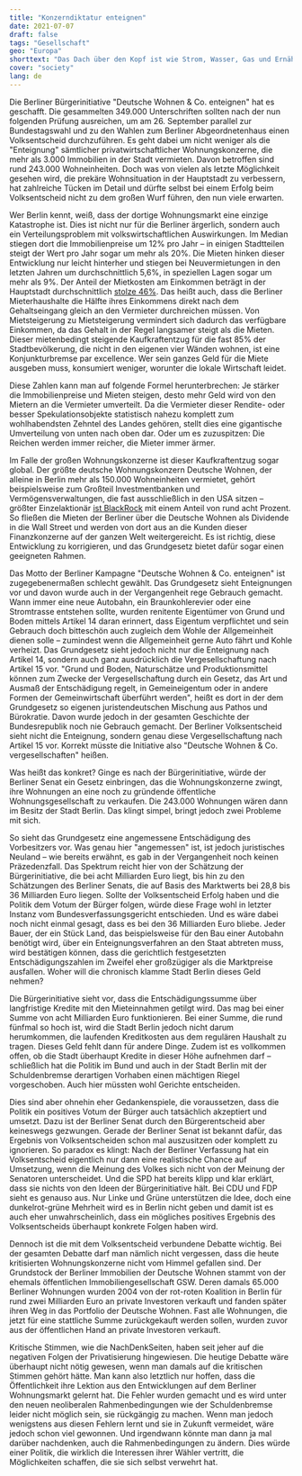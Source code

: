 ```yaml
---
title: "Konzerndiktatur enteignen"
date: 2021-07-07
draft: false
tags: "Gesellschaft"
geo: "Europa"
shorttext: "Das Dach über den Kopf ist wie Strom, Wasser, Gas und Ernährung ein Recht des Menschen und gehört nicht in die Hände von Konzernen."
cover: "society"
lang: de
---
```


Die Berliner Bürgerinitiative "Deutsche Wohnen & Co. enteignen" hat es geschafft. Die gesammelten 349.000 Unterschriften sollten nach der nun folgenden Prüfung ausreichen, um am 26. September parallel zur Bundestagswahl und zu den Wahlen zum Berliner Abgeordnetenhaus einen Volksentscheid durchzuführen. Es geht dabei um nicht weniger als die "Enteignung" sämtlicher privatwirtschaftlicher Wohnungskonzerne, die mehr als 3.000 Immobilien in der Stadt vermieten. Davon betroffen sind rund 243.000 Wohneinheiten. Doch was von vielen als letzte Möglichkeit gesehen wird, die prekäre Wohnsituation in der Hauptstadt zu verbessern, hat zahlreiche Tücken im Detail und dürfte selbst bei einem Erfolg beim Volksentscheid nicht zu dem großen Wurf führen, den nun viele erwarten.

Wer Berlin kennt, weiß, dass der dortige Wohnungsmarkt eine einzige Katastrophe ist. Dies ist nicht nur für die Berliner ärgerlich, sondern auch ein Verteilungsproblem mit volkswirtschaftlichen Auswirkungen. Im Median stiegen dort die Immobilienpreise um 12% pro Jahr – in einigen Stadtteilen steigt der Wert pro Jahr sogar um mehr als 20%. Die Mieten hinken dieser Entwicklung nur leicht hinterher und stiegen bei Neuvermietungen in den letzten Jahren um durchschnittlich 5,6%, in speziellen Lagen sogar um mehr als 9%. Der Anteil der Mietkosten am Einkommen beträgt in der Hauptstadt durchschnittlich [stolze 46%](https://www.tagesspiegel.de/berlin/ansteigende-mietpreise-berliner-geben-46-prozent-des-einkommens-fuer-wohnen-aus/23070316.html "Berliner geben 46 Prozent des Einkommens für Wohnen aus"). Das heißt auch, dass die Berliner Mieterhaushalte die Hälfte ihres Einkommens direkt nach dem Gehaltseingang gleich an den Vermieter durchreichen müssen. Von Mietsteigerung zu Mietsteigerung vermindert sich dadurch das verfügbare Einkommen, da das Gehalt in der Regel langsamer steigt als die Mieten. Dieser mietenbedingt steigende Kaufkraftentzug für die fast 85% der Stadtbevölkerung, die nicht in den eigenen vier Wänden wohnen, ist eine Konjunkturbremse par excellence. Wer sein ganzes Geld für die Miete ausgeben muss, konsumiert weniger, worunter die lokale Wirtschaft leidet.

Diese Zahlen kann man auf folgende Formel herunterbrechen: Je stärker die Immobilienpreise und Mieten steigen, desto mehr Geld wird von den Mietern an die Vermieter umverteilt. Da die Vermieter dieser Rendite- oder besser Spekulationsobjekte statistisch nahezu komplett zum wohlhabendsten Zehntel des Landes gehören, stellt dies eine gigantische Umverteilung von unten nach oben dar. Oder um es zuzuspitzen: Die Reichen werden immer reicher, die Mieter immer ärmer.

Im Falle der großen Wohnungskonzerne ist dieser Kaufkraftentzug sogar global. Der größte deutsche Wohnungskonzern Deutsche Wohnen, der alleine in Berlin mehr als 150.000 Wohneinheiten vermietet, gehört beispielsweise zum Großteil Investmentbanken und Vermögensverwaltungen, die fast ausschließlich in den USA sitzen – größter Einzelaktionär [ist BlackRock](https://ir.deutsche-wohnen.com/websites/dewohnen/German/1400/aktionaersstruktur.html "Aktionärsstruktur") mit einem Anteil von rund acht Prozent. So fließen die Mieten der Berliner über die Deutsche Wohnen als Dividende in die Wall Street und werden von dort aus an die Kunden dieser Finanzkonzerne auf der ganzen Welt weitergereicht. Es ist richtig, diese Entwicklung zu korrigieren, und das Grundgesetz bietet dafür sogar einen geeigneten Rahmen.

Das Motto der Berliner Kampagne "Deutsche Wohnen & Co. enteignen" ist zugegebenermaßen schlecht gewählt. Das Grundgesetz sieht Enteignungen vor und davon wurde auch in der Vergangenheit rege Gebrauch gemacht. Wann immer eine neue Autobahn, ein Braunkohlerevier oder eine Stromtrasse entstehen sollte, wurden renitente Eigentümer von Grund und Boden mittels Artikel 14 daran erinnert, dass Eigentum verpflichtet und sein Gebrauch doch bitteschön auch zugleich dem Wohle der Allgemeinheit dienen solle – zumindest wenn die Allgemeinheit gerne Auto fährt und Kohle verheizt. Das Grundgesetz sieht jedoch nicht nur die Enteignung nach Artikel 14, sondern auch ganz ausdrücklich die Vergesellschaftung nach Artikel 15 vor. "Grund und Boden, Naturschätze und Produktionsmittel können zum Zwecke der Vergesellschaftung durch ein Gesetz, das Art und Ausmaß der Entschädigung regelt, in Gemeineigentum oder in andere Formen der Gemeinwirtschaft überführt werden", heißt es dort in der dem Grundgesetz so eigenen juristendeutschen Mischung aus Pathos und Bürokratie. Davon wurde jedoch in der gesamten Geschichte der Bundesrepublik noch nie Gebrauch gemacht. Der Berliner Volksentscheid sieht nicht die Enteignung, sondern genau diese Vergesellschaftung nach Artikel 15 vor. Korrekt müsste die Initiative also "Deutsche Wohnen & Co. vergesellschaften" heißen.

Was heißt das konkret? Ginge es nach der Bürgerinitiative, würde der Berliner Senat ein Gesetz einbringen, das die Wohnungskonzerne zwingt, ihre Wohnungen an eine noch zu gründende öffentliche Wohnungsgesellschaft zu verkaufen. Die 243.000 Wohnungen wären dann im Besitz der Stadt Berlin. Das klingt simpel, bringt jedoch zwei Probleme mit sich.

So sieht das Grundgesetz eine angemessene Entschädigung des Vorbesitzers vor. Was genau hier "angemessen" ist, ist jedoch juristisches Neuland – wie bereits erwähnt, es gab in der Vergangenheit noch keinen Präzedenzfall. Das Spektrum reicht hier von der Schätzung der Bürgerinitiative, die bei acht Milliarden Euro liegt, bis hin zu den Schätzungen des Berliner Senats, die auf Basis des Marktwerts bei 28,8 bis 36 Milliarden Euro liegen. Sollte der Volksentscheid Erfolg haben und die Politik dem Votum der Bürger folgen, würde diese Frage wohl in letzter Instanz vom Bundesverfassungsgericht entschieden. Und es wäre dabei noch nicht einmal gesagt, dass es bei den 36 Milliarden Euro bliebe. Jeder Bauer, der ein Stück Land, das beispielsweise für den Bau einer Autobahn benötigt wird, über ein Enteignungsverfahren an den Staat abtreten muss, wird bestätigen können, dass die gerichtlich festgesetzten Entschädigungszahlen im Zweifel eher großzügiger als die Marktpreise ausfallen. Woher will die chronisch klamme Stadt Berlin dieses Geld nehmen?

Die Bürgerinitiative sieht vor, dass die Entschädigungssumme über langfristige Kredite mit den Mieteinnahmen getilgt wird. Das mag bei einer Summe von acht Milliarden Euro funktionieren. Bei einer Summe, die rund fünfmal so hoch ist, wird die Stadt Berlin jedoch nicht darum herumkommen, die laufenden Kreditkosten aus dem regulären Haushalt zu tragen. Dieses Geld fehlt dann für andere Dinge. Zudem ist es vollkommen offen, ob die Stadt überhaupt Kredite in dieser Höhe aufnehmen darf – schließlich hat die Politik im Bund und auch in der Stadt Berlin mit der Schuldenbremse derartigen Vorhaben einen mächtigen Riegel vorgeschoben. Auch hier müssten wohl Gerichte entscheiden.

Dies sind aber ohnehin eher Gedankenspiele, die voraussetzen, dass die Politik ein positives Votum der Bürger auch tatsächlich akzeptiert und umsetzt. Dazu ist der Berliner Senat durch den Bürgerentscheid aber keineswegs gezwungen. Gerade der Berliner Senat ist bekannt dafür, das Ergebnis von Volksentscheiden schon mal auszusitzen oder komplett zu ignorieren. So paradox es klingt: Nach der Berliner Verfassung hat ein Volksentscheid eigentlich nur dann eine realistische Chance auf Umsetzung, wenn die Meinung des Volkes sich nicht von der Meinung der Senatoren unterscheidet. Und die SPD hat bereits klipp und klar erklärt, dass sie nichts von den Ideen der Bürgerinitiative hält. Bei CDU und FDP sieht es genauso aus. Nur Linke und Grüne unterstützen die Idee, doch eine dunkelrot-grüne Mehrheit wird es in Berlin nicht geben und damit ist es auch eher unwahrscheinlich, dass ein mögliches positives Ergebnis des Volksentscheids überhaupt konkrete Folgen haben wird.

Dennoch ist die mit dem Volksentscheid verbundene Debatte wichtig. Bei der gesamten Debatte darf man nämlich nicht vergessen, dass die heute kritisierten Wohnungskonzerne nicht vom Himmel gefallen sind. Der Grundstock der Berliner Immobilien der Deutsche Wohnen stammt von der ehemals öffentlichen Immobiliengesellschaft GSW. Deren damals 65.000 Berliner Wohnungen wurden 2004 von der rot-roten Koalition in Berlin für rund zwei Milliarden Euro an private Investoren verkauft und fanden später ihren Weg in das Portfolio der Deutsche Wohnen. Fast alle Wohnungen, die jetzt für eine stattliche Summe zurückgekauft werden sollen, wurden zuvor aus der öffentlichen Hand an private Investoren verkauft.

Kritische Stimmen, wie die NachDenkSeiten, haben seit jeher auf die negativen Folgen der Privatisierung hingewiesen. Die heutige Debatte wäre überhaupt nicht nötig gewesen, wenn man damals auf die kritischen Stimmen gehört hätte. Man kann also letztlich nur hoffen, dass die Öffentlichkeit ihre Lektion aus den Entwicklungen auf dem Berliner Wohnungsmarkt gelernt hat. Die Fehler wurden gemacht und es wird unter den neuen neoliberalen Rahmenbedingungen wie der Schuldenbremse leider nicht möglich sein, sie rückgängig zu machen. Wenn man jedoch wenigstens aus diesen Fehlern lernt und sie in Zukunft vermeidet, wäre jedoch schon viel gewonnen. Und irgendwann könnte man dann ja mal darüber nachdenken, auch die Rahmenbedingungen zu ändern. Dies würde einer Politik, die wirklich die Interessen ihrer Wähler vertritt, die Möglichkeiten schaffen, die sie sich selbst verwehrt hat.
